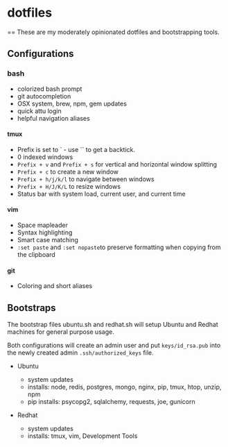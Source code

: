 # dotfiles
==
These are my moderately opinionated dotfiles and bootstrapping tools.

## Configurations

### bash
- colorized bash prompt
- git autocompletion
- OSX system, brew, npm, gem updates
- quick attu login
- helpful navigation aliases

#### tmux
- Prefix is set to \` - use \`\` to get a backtick.
- 0 indexed windows
- `Prefix + v` and `Prefix + s` for vertical and horizontal window splitting
- `Prefix + c` to create a new window
- `Prefix + h/j/k/l` to navigate between windows
- `Prefix + H/J/K/L` to resize windows
- Status bar with system load, current user, and current time

#### vim
- Space mapleader
- Syntax highlighting
- Smart case matching
- `:set paste` and `:set nopaste`to preserve formatting when copying from the clipboard

#### git
- Coloring and short aliases

## Bootstraps

The bootstrap files ubuntu.sh and redhat.sh will setup Ubuntu and Redhat machines
for general purpose usage.

Both configurations will create an admin user and put `keys/id_rsa.pub` into 
the newly created admin `.ssh/authorized_keys` file.

- Ubuntu
  - system updates
  - installs: node, redis, postgres, mongo, nginx, pip, tmux, htop, unzip, npm
  - pip installs: psycopg2, sqlalchemy, requests, joe, gunicorn

- Redhat
  - system updates
  - installs: tmux, vim, Development Tools

